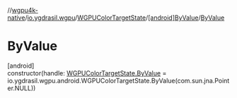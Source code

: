 //[wgpu4k-native](../../../../index.md)/[io.ygdrasil.wgpu](../../index.md)/[WGPUColorTargetState](../index.md)/[[android]ByValue](index.md)/[ByValue](-by-value.md)

# ByValue

[android]\
constructor(handle: [WGPUColorTargetState.ByValue](../../../io.ygdrasil.wgpu.android/-w-g-p-u-color-target-state/-by-value/index.md) = io.ygdrasil.wgpu.android.WGPUColorTargetState.ByValue(com.sun.jna.Pointer.NULL))